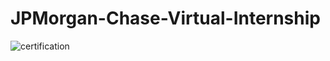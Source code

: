 # JPMorgan-Chase-Virtual-Internship
![certification](https://user-images.githubusercontent.com/52568892/97084042-d9237c00-15d9-11eb-8bfa-f3577e00c58c.jpg)

